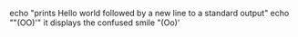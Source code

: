 echo "prints Hello world followed by a new line to a standard output"
echo "\"(OO)'" it displays the confused smile "(Oo)'

